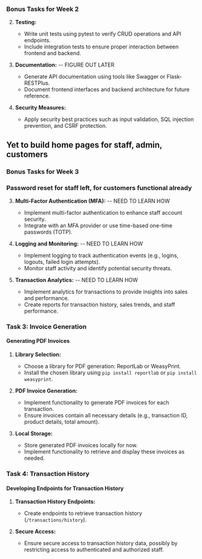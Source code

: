 ### Bonus Tasks for Week 2
2. **Testing:**
   - Write unit tests using pytest to verify CRUD operations and API endpoints.
   - Include integration tests to ensure proper interaction between frontend and backend.

3. **Documentation:** -- FIGURE OUT LATER
   - Generate API documentation using tools like Swagger or Flask-RESTPlus.
   - Document frontend interfaces and backend architecture for future reference.

5. **Security Measures:**
   - Apply security best practices such as input validation, SQL injection prevention, and CSRF protection.

## Yet to build home pages for staff, admin, customers

### Bonus Tasks for Week 3
### Password reset for staff left, for customers functional already

3. **Multi-Factor Authentication (MFA):** -- NEED TO LEARN HOW
   - Implement multi-factor authentication to enhance staff account security. 
   - Integrate with an MFA provider or use time-based one-time passwords (TOTP).

4. **Logging and Monitoring:** -- NEED TO LEARN HOW
   - Implement logging to track authentication events (e.g., logins, logouts, failed login attempts).
   - Monitor staff activity and identify potential security threats.

6. **Transaction Analytics:** -- NEED TO LEARN HOW
   - Implement analytics for transactions to provide insights into sales and performance.
   - Create reports for transaction history, sales trends, and staff performance.


### Task 3: Invoice Generation

#### Generating PDF Invoices

1. **Library Selection:**
   - Choose a library for PDF generation: ReportLab or WeasyPrint.
   - Install the chosen library using `pip install reportlab` or `pip install weasyprint`.

2. **PDF Invoice Generation:**
   - Implement functionality to generate PDF invoices for each transaction.
   - Ensure invoices contain all necessary details (e.g., transaction ID, product details, total amount).

3. **Local Storage:**
   - Store generated PDF invoices locally for now.
   - Implement functionality to retrieve and display these invoices as needed.

### Task 4: Transaction History

#### Developing Endpoints for Transaction History

1. **Transaction History Endpoints:**
   - Create endpoints to retrieve transaction history (`/transactions/history`).

2. **Secure Access:**
   - Ensure secure access to transaction history data, possibly by restricting access to authenticated and authorized staff.
